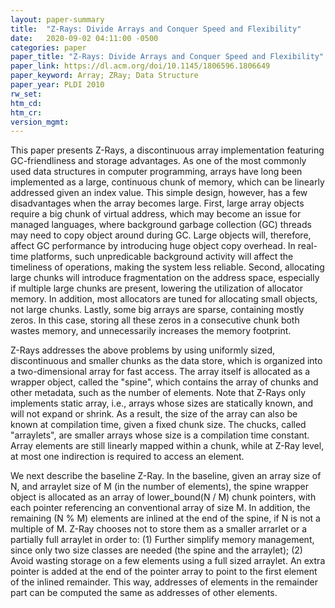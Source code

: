 ```yaml
---
layout: paper-summary
title:  "Z-Rays: Divide Arrays and Conquer Speed and Flexibility"
date:   2020-09-02 04:11:00 -0500
categories: paper
paper_title: "Z-Rays: Divide Arrays and Conquer Speed and Flexibility"
paper_link: https://dl.acm.org/doi/10.1145/1806596.1806649
paper_keyword: Array; ZRay; Data Structure
paper_year: PLDI 2010
rw_set:
htm_cd:
htm_cr:
version_mgmt:
---
```


This paper presents Z-Rays, a discontinuous array implementation featuring GC-friendliness and storage advantages.
As one of the most commonly used data structures in computer programming, arrays have long been implemented as a large,
continuous chunk of memory, which can be linearly addressed given an index value. This simple design, however,
has a few disadvantages when the array becomes large. First, large array objects require a big chunk of virtual address,
which may become an issue for managed languages, where background garbage collection (GC) threads may need to copy
object around during GC. Large objects will, therefore, affect GC performance by introducing huge object copy overhead.
In real-time platforms, such unpredicable background activity will affect the timeliness of operations, making the 
system less reliable. Second, allocating large chunks will introduce fragmentation on the address space, especially if 
multiple large chunks are present, lowering the utilization of allocator memory. In addition, most allocators are tuned 
for allocating small objects, not large chunks. Lastly, some big arrays are sparse, containing mostly zeros. In this
case, storing all these zeros in a consecutive chunk both wastes memory, and unnecessarily increases the memory footprint.

Z-Rays addresses the above problems by using uniformly sized, discontinuous and smaller chunks as the data store,
which is organized into a two-dimensional array for fast access. The array itself is allocated as a wrapper object, 
called the "spine", which contains the array of chunks and other metadata, such as the number of elements.
Note that Z-Rays only implements static array, i.e., arrays whose sizes are statically known, and will not expand
or shrink. As a result, the size of the array can also be known at compilation time, given a fixed chunk size.
The chucks, called "arraylets", are smaller arrays whose size is a compilation time constant. Array elements are 
still linearly mapped within a chunk, while at Z-Ray level, at most one indirection is required to access an element.

We next describe the baseline Z-Ray. In the baseline, given an array size of N, and arraylet size of M (in the number of 
elements), the spine wrapper object is allocated as an array of lower\_bound(N / M) chunk pointers, with each pointer
referencing an conventional array of size M. In addition, the remaining (N % M) elements are inlined at the end of the 
spine, if N is not a multiple of M. Z-Ray chooses not to store them as a smaller arrarlet or a partially full arraylet
in order to: (1) Further simplify memory management, since only two size classes are needed (the spine and the arraylet);
(2) Avoid wasting storage on a few elements using a full sized arraylet. An extra pointer is added at the end of the 
pointer array to point to the first element of the inlined remainder. This way, addresses of elements in the remainder
part can be computed the same as addresses of other elements.